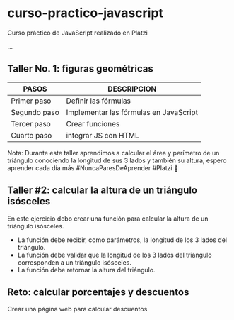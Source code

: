 # curso-practico-javascript
Curso práctico de JavaScript realizado en Platzi

...

## Taller No. 1: figuras geométricas

**PASOS**|**DESCRIPCION**
---------|---------------
Primer paso| Definir las fórmulas
Segundo paso|Implementar las fórmulas en JavaScript
Tercer paso|Crear funciones
Cuarto paso|integrar JS con HTML

Nota: Durante este taller aprendimos a calcular el área y perímetro de un triángulo conociendo la longitud de sus 3 lados y también su altura, espero aprender cada día más #NuncaParesDeAprender #Platzi 💚

## Taller #2: calcular la altura de un triángulo isósceles

En este ejercicio debo crear una función para calcular la altura de un triángulo isósceles.

- La función debe recibir, como parámetros, la longitud de los 3 lados del triángulo.
- La función debe validar que la longitud de los 3 lados del triángulo corresponden a un triángulo isósceles.
- La función debe retornar la altura del triángulo.

## Reto: calcular porcentajes y descuentos 

Crear una página web para calcular descuentos








